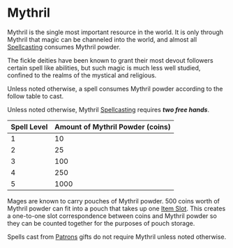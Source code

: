 # Mythril

Mythril is the single most important resource in the world. It is only through Mythril that magic can be channeled into the world, and almost all [Spellcasting](Spellcasting.md) consumes Mythril powder. 

The fickle deities have been known to grant their most devout followers certain spell like abilities, but such magic is much less well studied, confined to the realms of the mystical and religious.

Unless noted otherwise, a spell consumes Mythril powder according to the follow table to cast.

Unless noted otherwise, Mythril [Spellcasting](Spellcasting.md) requires ***two free hands***.

| Spell Level | Amount of Mythril Powder (coins) |
| ----------- | -------------------------------- |
| 1           | 10                               |
| 2           | 25                               |
| 3           | 100                              |
| 4           | 250                              |
| 5           | 1000                             |
Mages are known to carry pouches of Mythril powder. 500 coins worth of Mythril powder can fit into a pouch that takes up one [Item Slot](../Player%20Character%20Components/Derived%20Statistics/Item%20Slots.md). 
	This creates a one-to-one slot correspondence between coins and Mythril powder so they can be counted together for the purposes of pouch storage. 

Spells cast from [Patrons](Spells/Patrons/Patron.md) gifts do not require Mythril unless noted otherwise.